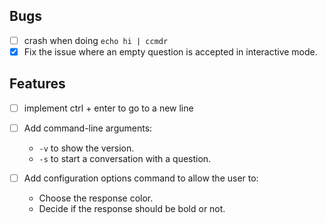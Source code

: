 ## Bugs
- [ ] crash when doing `echo hi | ccmdr`
- [x] Fix the issue where an empty question is accepted in interactive mode.

## Features

- [ ] implement ctrl + enter to go to a new line

- [ ] Add command-line arguments:
  - `-v` to show the version.
  - `-s` to start a conversation with a question.

- [ ] Add configuration options command to allow the user to:
  - Choose the response color.
  - Decide if the response should be bold or not.

